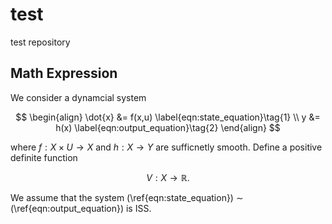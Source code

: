 # test

test repository

## Math Expression

We consider a dynamcial system

$$
\begin{align}
\dot{x} &= f(x,u) \label{eqn:state_equation}\tag{1} \\
y &= h(x) \label{eqn:output_equation}\tag{2}
\end{align}
$$

where $f:X\times U\to X$ and $h:X\to Y$ are sufficnetly smooth. Define a positive definite function
```math
\begin{equation}
V:X \to \mathbb{R}. \label{eqn:positive_definite_function}\tag{3}
\end{equation}
```

We assume that the system (\ref{eqn:state_equation}) $\sim$ (\ref{eqn:output_equation}) is ISS.

